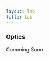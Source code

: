 ```yaml
---
layout: lab
title: Lab
---
```


### Optics

<div class="alert alert-danger">Comming Soon</div>